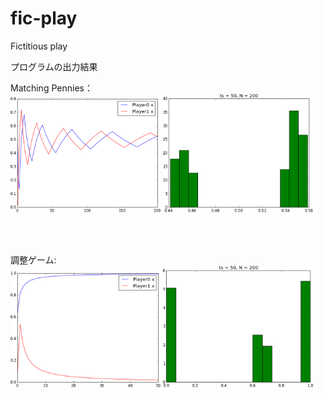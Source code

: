 fic-play
========

Fictitious play

プログラムの出力結果 <br>

Matching Pennies：<br>
<img src="Matpenny200.png" alt="MP_x0_values" width="240"/>
<img src="Matpenny_hist50_200.png" alt="MP_histogram" width="240"/>

<br>
<br>

調整ゲーム:<br>
<img src="2coordgame50.png" alt="CO_x0_values" width="240"/>
<img src="2coordgame_hist50_200.png" alt="CO_histogram" width="240"/>
